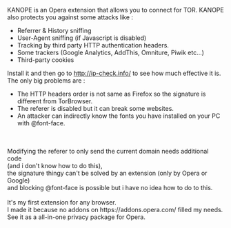 KANOPE is an Opera extension that allows you to connect for TOR.
KANOPE also protects you against some attacks like :
- Referrer & History sniffing
- User-Agent sniffing (if Javascript is disabled)
- Tracking by third party HTTP authentication headers.
- Some trackers (Google Analytics, AddThis, Omniture, Piwik etc...)
- Third-party cookies

Install it and then go to http://ip-check.info/ to see how much effective it is. <br>
The only big problems are :  <br>
- The HTTP headers order is not same as Firefox so the signature is different from TorBrowser.
- The referer is disabled but it can break some websites.
- An attacker can indirectly know the fonts you have installed on your PC with @font-face.
<br>
<br>
Modifying the referer to only send the current domain needs additional code 
<br>(and i don't know how to do this),<br>
the signature thingy can't be solved by an extension (only by Opera or Google) 
<br>and blocking @font-face is possible but i have no idea how to do to this.<br>
<br>
It's my first extension for any browser. <br>
I made it because no addons on https://addons.opera.com/ filled my needs. <br>
See it as a all-in-one privacy package for Opera. <br>

